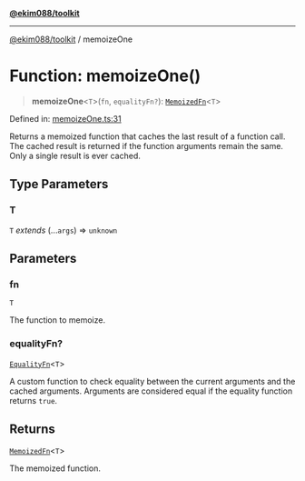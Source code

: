 [**@ekim088/toolkit**](../README.md)

---

[@ekim088/toolkit](../README.md) / memoizeOne

# Function: memoizeOne()

> **memoizeOne**\<`T`\>(`fn`, `equalityFn?`): [`MemoizedFn`](../type-aliases/MemoizedFn.md)\<`T`\>

Defined in: [memoizeOne.ts:31](https://github.com/ekim088/toolkit/blob/3865ce9c006f2b33f0fd65a427db970a598ee1af/src/memoizeOne.ts#L31)

Returns a memoized function that caches the last result of a function call.
The cached result is returned if the function arguments remain the same. Only
a single result is ever cached.

## Type Parameters

### T

`T` _extends_ (...`args`) => `unknown`

## Parameters

### fn

`T`

The function to memoize.

### equalityFn?

[`EqualityFn`](../type-aliases/EqualityFn.md)\<`T`\>

A custom function to check equality between the
current arguments and the cached arguments. Arguments are considered equal
if the equality function returns `true`.

## Returns

[`MemoizedFn`](../type-aliases/MemoizedFn.md)\<`T`\>

The memoized function.
